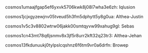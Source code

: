 cosmos1umaajfgap5ef6yxvk5706kwk8j08l7wha3e6zh: Iqlusion

cosmos1jcjxgyzewjnv05tveud5h3fm5dphytt5y8g0ua: Althea-Justin

cosmos1v5c3v8802wtrw06jakk00smtqyvw99xahug9gl: Sebas

cosmos1cn43mt78q6jsnmv8x3jf5r8urr2kft32q23tr3: Althea-Jehan

cosmos13fkdunuukj0tylpslcqshnz6f6tm9vr0a6drfn: Browep
